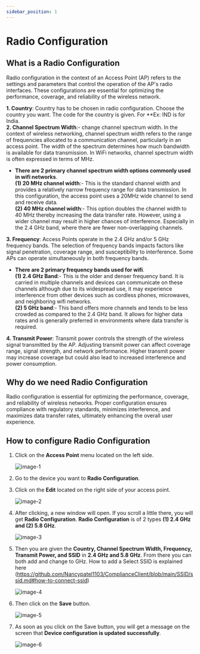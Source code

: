 ```yaml
---
sidebar_position: 1
---
```


# Radio Configuration
## What is a Radio Configuration
Radio configuration in the context of an Access Point (AP) refers to the settings and parameters that control the operation of the AP's radio interfaces. These configurations are essential for optimizing the performance, coverage, and reliability of the wireless network.

**1. Country**: Country has to be chosen in radio configuration. Choose the country you want. The code for the country is given. For **Ex: IND is for India.   
**2. Channel Spectrum Width**:- change channel spectrum width. In the context of wireless networking, channel spectrum width refers to the range of 
frequencies allocated to a communication channel, particularly in an access point. The width of the spectrum determines how much bandwidth is available 
for data transmission. In WiFi networks, channel spectrum width is often expressed in terms of MHz.        
 - **There are 2 primary channel spectrum width options commonly used in wifi networks**.      
      **(1) 20 MHz channel width**:- This is the standard channel width and provides a relatively narrow frequency range for data transmission. In this 
                                     configuration, the access point uses a 20MHz wide channel to send and receive data.     
      **(2) 40 MHz channel width**:- This option doubles the channel width to 40 MHz thereby increasing the data transfer rate. However, using a wider 
                                     channel may result in higher chances of interference. Especially in the 2.4 GHz band, where there are fewer non-overlapping 
                                     channels.

**3. Frequency**: Access Points operate in the 2.4 GHz and/or 5 GHz frequency bands. The selection of frequency bands impacts factors like signal penetration, coverage range, and susceptibility to interference. Some APs can operate simultaneously in both frequency bands.     
 - **There are 2 primary frequency bands used for wifi**.      
     **(1) 2.4 GHz Band**:- This is the older and denser frequency band. It is carried in multiple channels and devices can communicate on these channels 
                            although due to its widespread use, it may experience interference from other devices such as cordless phones, microwaves, and 
                            neighboring wifi networks.        
     **(2) 5 GHz band**:- This band offers more channels and tends to be less crowded as compared to the 2.4 GHz band. It allows for higher data rates and is 
                          generally preferred in environments where data transfer is required.       

**4. Transmit Power**: Transmit power controls the strength of the wireless signal transmitted by the AP. Adjusting transmit power can affect coverage range, signal strength, and network performance. Higher transmit power may increase coverage but could also lead to increased interference and power consumption.     


## Why do we need Radio Configuration
Radio configuration is essential for optimizing the performance, coverage, and reliability of wireless networks. Proper configuration ensures compliance with regulatory standards, minimizes interference, and maximizes data transfer rates, ultimately enhancing the overall user experience.

## How to configure Radio Configuration
1. Click on the **Access Point** menu located on the left side.

   ![image-1](https://github.com/Nancypatel1103/ComplianceClient/assets/153616269/16967454-15b5-43a3-8bd8-833d2125a561)

2. Go to the device you want to **Radio Configuration**.
3. Click on the **Edit** located on the right side of your access point.

   ![image-2](https://github.com/Nancypatel1103/ComplianceClient/assets/153616269/582a6c02-7db3-4126-bd5e-40e6a7f2b98d)

4. After clicking, a new window will open. If you scroll a little there, you will get **Radio Configuration**. **Radio Configuration** is of 2 types **(1) 2.4 GHz and (2) 5.8 GHz**.

   ![image-3](https://github.com/Nancypatel1103/ComplianceClient/assets/153616269/8940fb18-0fba-4310-b2a9-67769668cd2a)

5. Then you are given the **Country, Channel Spectrum Width, Frequency, Transmit Power, and SSID** in **2.4 GHz and 5.8 GHz**. From there you can both add and change to GHz. How to add a Select SSID is explained here (https://github.com/Nancypatel1103/ComplianceClient/blob/main/SSID/ssid.md#how-to-connect-ssid)  

   ![image-4](https://github.com/Nancypatel1103/ComplianceClient/assets/153616269/191be19f-1e9d-44b1-b0b7-7eb7b1f7f0f8)

6. Then click on the **Save** button.

   ![image-5](https://github.com/Nancypatel1103/ComplianceClient/assets/153616269/bc1bec27-ce66-43f1-80e4-cef920ed415e)

7. As soon as you click on the Save button, you will get a message on the screen that **Device configuration is updated successfully**.

   ![image-6](https://github.com/Nancypatel1103/ComplianceClient/assets/153616269/82ad798c-d24c-4009-81c9-ebb87e0ab377)

